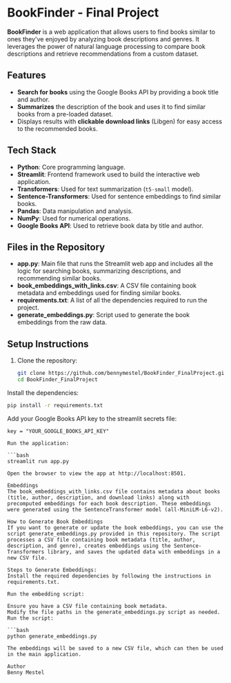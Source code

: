 # BookFinder - Final Project

**BookFinder** is a web application that allows users to find books similar to ones they've enjoyed by analyzing book descriptions and genres. It leverages the power of natural language processing to compare book descriptions and retrieve recommendations from a custom dataset.

## Features

- **Search for books** using the Google Books API by providing a book title and author.
- **Summarizes** the description of the book and uses it to find similar books from a pre-loaded dataset.
- Displays results with **clickable download links** (Libgen) for easy access to the recommended books.

## Tech Stack

- **Python**: Core programming language.
- **Streamlit**: Frontend framework used to build the interactive web application.
- **Transformers**: Used for text summarization (`t5-small` model).
- **Sentence-Transformers**: Used for sentence embeddings to find similar books.
- **Pandas**: Data manipulation and analysis.
- **NumPy**: Used for numerical operations.
- **Google Books API**: Used to retrieve book data by title and author.

## Files in the Repository

- **app.py**: Main file that runs the Streamlit web app and includes all the logic for searching books, summarizing descriptions, and recommending similar books.
- **book_embeddings_with_links.csv**: A CSV file containing book metadata and embeddings used for finding similar books.
- **requirements.txt**: A list of all the dependencies required to run the project.
- **generate_embeddings.py**: Script used to generate the book embeddings from the raw data.

## Setup Instructions

1. Clone the repository:
   ```bash
   git clone https://github.com/bennymestel/BookFinder_FinalProject.git
   cd BookFinder_FinalProject

Install the dependencies:

   ```bash
   pip install -r requirements.txt
```
Add your Google Books API key to the streamlit secrets file:

   ```[google_books_api_key]
   key = "YOUR_GOOGLE_BOOKS_API_KEY"

Run the application:

   ```bash
   streamlit run app.py

Open the browser to view the app at http://localhost:8501.

Embeddings
The book_embeddings_with_links.csv file contains metadata about books (title, author, description, and download links) along with precomputed embeddings for each book description. These embeddings were generated using the SentenceTransformer model (all-MiniLM-L6-v2).

How to Generate Book Embeddings
If you want to generate or update the book embeddings, you can use the script generate_embeddings.py provided in this repository. The script processes a CSV file containing book metadata (title, author, description, and genre), creates embeddings using the Sentence-Transformers library, and saves the updated data with embeddings in a new CSV file.

Steps to Generate Embeddings:
Install the required dependencies by following the instructions in requirements.txt.

Run the embedding script:

Ensure you have a CSV file containing book metadata.
Modify the file paths in the generate_embeddings.py script as needed.
Run the script:

   ```bash
   python generate_embeddings.py

The embeddings will be saved to a new CSV file, which can then be used in the main application.

Author
Benny Mestel
